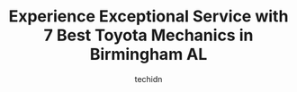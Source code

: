 ---
layout: ampstory
image: https://images.unsplash.com/photo-1576933875027-3314e0a79702?ixlib=rb-4.0.3&ixid=MnwxMjA3fDB8MHxwaG90by1wYWdlfHx8fGVufDB8fHx8&auto=format&fit=crop&w=640&h=853&q=80
author: techidn
featured: false
description: For top-quality automotive repairs and maintenance, visit the 7 best Toyota Mechanic in Birmingham AL, USA. Their reputation for excellence and their dedication to customer satisfaction make
title: Experience Exceptional Service with 7 Best Toyota Mechanics in Birmingham AL
cover:
   title: Experience Exceptional Service with 7 Best Toyota Mechanics in Birmingham AL
   subtitle: Rickpate
   background: https://images.unsplash.com/photo-1576933875027-3314e0a79702?ixlib=rb-4.0.3&ixid=MnwxMjA3fDB8MHxwaG90by1wYWdlfHx8fGVufDB8fHx8&auto=format&fit=crop&w=640&h=853&q=80

pages: 
 - layout: thirds
   top: <h1>#1 Lexus of Birmingham Service Center</h1>
   bottom: "<p>Second time working with Shun and her crew. Love how she makes me feel safe and protected which makes me trust her recommendations. I never feel taken advantage of which </p>"
   background: https://www.knot35.com/toplist/wp-content/uploads/2023/06/best-toyota-mechanic-1-in-birmingham-al-1685834798.png
   backgroundblur: true
 - layout: thirds
   top: <h1>#2 Franklin Automotive</h1>
   bottom: "<p>2880 Acton Rd, Birmingham, AL 35243, United States</p>"
   background: https://www.knot35.com/toplist/wp-content/uploads/2023/06/best-toyota-mechanic-2-in-birmingham-al-1685834799.jpeg
   cta:
      link: https://www.knot35.com/toplist/experience-exceptional-service-with-7-best-toyota-mechanics-in-birmingham-al/
      text: Experience Exceptional Service with 7 Best Toyota Mechanics in Birmingham AL
 - layout: thirds
   top: <h1>#3 I.N. Touch Automotive & Performance</h1>
   bottom: "<p>1020 Huffman Rd suite a, Birmingham, AL 35215, United States</p>"
   background: https://www.knot35.com/toplist/wp-content/uploads/2023/06/best-toyota-mechanic-3-in-birmingham-al-1685834799.jpeg
   cta:
      link: https://www.knot35.com/toplist/experience-exceptional-service-with-7-best-toyota-mechanics-in-birmingham-al/
      text: Experience Exceptional Service with 7 Best Toyota Mechanics in Birmingham AL
 - layout: thirds
   top: <h1>#4 York Automotive</h1>
   bottom: "<p>900 4th Ave N, Birmingham, AL 35203, United States</p>"
   background: https://images.unsplash.com/photo-1618556658017-fd9c732d1360?ixlib=rb-4.0.3&ixid=MnwxMjA3fDB8MHxwaG90by1wYWdlfHx8fGVufDB8fHx8&auto=format&fit=crop&w=640&h=853&q=80
   cta:
      link: https://www.knot35.com/toplist/experience-exceptional-service-with-7-best-toyota-mechanics-in-birmingham-al/
      text: Experience Exceptional Service with 7 Best Toyota Mechanics in Birmingham AL
 - layout: thirds
   top: <h1>#5 Hutchinson Automotive Inc</h1>
   bottom: "<p>2617 5th Ave S, Birmingham, AL 35233, United States</p>"
   background: https://images.unsplash.com/photo-1613843873231-1447db182f97?ixlib=rb-4.0.3&ixid=MnwxMjA3fDB8MHxwaG90by1wYWdlfHx8fGVufDB8fHx8&auto=format&fit=crop&w=640&h=853&q=80
   cta:
      link: https://www.knot35.com/toplist/experience-exceptional-service-with-7-best-toyota-mechanics-in-birmingham-al/
      text: Experience Exceptional Service with 7 Best Toyota Mechanics in Birmingham AL
 - layout: thirds
   top: <h1>#6 Serra Toyota Service Center</h1>
   bottom: "<p>1300 Center Point Pkwy, Birmingham, AL 35215, United States</p>"
   background: https://images.unsplash.com/photo-1632260260864-caf7fde5ec36?ixlib=rb-4.0.3&ixid=MnwxMjA3fDB8MHxwaG90by1wYWdlfHx8fGVufDB8fHx8&auto=format&fit=crop&w=640&h=853&q=80
   cta:
      link: https://www.knot35.com/toplist/experience-exceptional-service-with-7-best-toyota-mechanics-in-birmingham-al/
      text: Experience Exceptional Service with 7 Best Toyota Mechanics in Birmingham AL
 - layout: thirds
   top: <h1>#7 DL Automotive LLC</h1>
   bottom: "<p>417 3rd St N, Birmingham, AL 35204, United States</p>"
   background: https://images.unsplash.com/photo-1496096265110-f83ad7f96608?ixlib=rb-4.0.3&ixid=MnwxMjA3fDB8MHxwaG90by1wYWdlfHx8fGVufDB8fHx8&auto=format&fit=crop&w=640&h=853&q=80
   cta:
      link: https://www.knot35.com/toplist/experience-exceptional-service-with-7-best-toyota-mechanics-in-birmingham-al/
      text: Experience Exceptional Service with 7 Best Toyota Mechanics in Birmingham AL
 - layout: thirds
   middle: Continue reading...
   background: https://images.unsplash.com/photo-1553949345-eb786bb3f7ba?ixlib=rb-4.0.3&ixid=MnwxMjA3fDB8MHxwaG90by1wYWdlfHx8fGVufDB8fHx8&auto=format&fit=crop&w=640&h=853&q=80
   cta:
      link: https://www.knot35.com/toplist/experience-exceptional-service-with-7-best-toyota-mechanics-in-birmingham-al/
      text: Experience Exceptional Service with 7 Best Toyota Mechanics in Birmingham AL
      
---